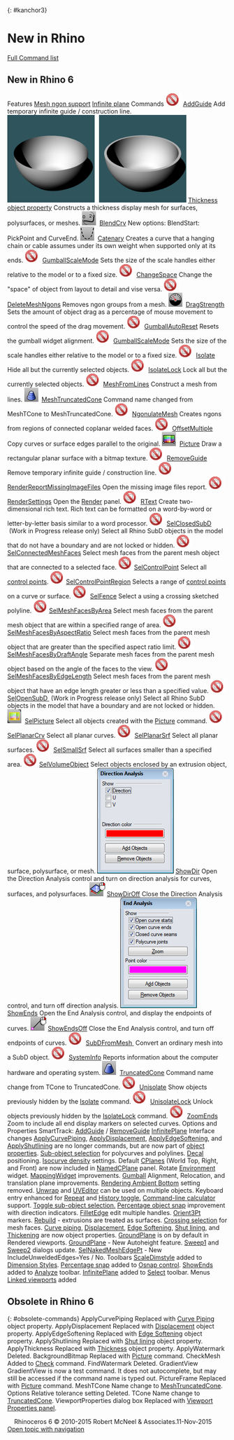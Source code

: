 ---
---

{: #kanchor3}
# New in Rhino
 [Full Command list](command-list.html) 

## New in Rhino 6
Features
 [Mesh ngon support](ngonulatemesh.html) 
 [Infinite plane](infiniteplane.html) 
Commands
![images/-no-toolbar-button.png](images/-no-toolbar-button.png) [AddGuide](modeling-aids-smarttrack.html#addguide) 
Add temporary infinite guide / construction line.
![images/applythickness.png](images/applythickness.png) [Thickness object property](thickness.html) 
Constructs a thickness display mesh for surfaces, polysurfaces, or meshes.
![images/blendcrv.png](images/blendcrv.png) [BlendCrv](blendcrv.html) 
New options:&#160;BlendStart: PickPoint and CurveEnd.
![images/catenary.png](images/catenary.png) [Catenary](catenary.html) 
Creates a curve that a hanging chain or cable assumes under its own weight when supported only at its ends.
![images/-no-toolbar-button.png](images/-no-toolbar-button.png) [GumballScaleMode](gumball.html#gumballscalemode) 
Sets the size of the scale handles either relative to the model or to a fixed size.
![images/-no-toolbar-button.png](images/-no-toolbar-button.png) [ChangeSpace](changespace.html) 
Change the "space" of object from layout to detail and vise versa.
![images/-no-toolbar-button.png](images/-no-toolbar-button.png) [DeleteMeshNgons](ngonulatemesh.html#deletemeshngons) 
Removes ngon groups from a mesh.
![images/dragstrength.png](images/dragstrength.png) [DragStrength](dragmode.html#dragstrength) 
Sets the amount of object drag as a percentage of mouse movement to control the speed of the drag movement.
![images/-no-toolbar-button.png](images/-no-toolbar-button.png) [GumballAutoReset](gumball.html#gumballautoreset) 
Resets the gumball widget alignment.
![images/-no-toolbar-button.png](images/-no-toolbar-button.png) [GumballScaleMode](gumball.html#gumballscalemode) 
Sets the size of the scale handles either relative to the model or to a fixed size.
![images/-no-toolbar-button.png](images/-no-toolbar-button.png) [Isolate](hide.html#isolate) 
Hide all but the currently selected objects.
![images/-no-toolbar-button.png](images/-no-toolbar-button.png) [IsolateLock](lock.html#isolatelock) 
Lock all but the currently selected objects.
![images/-no-toolbar-button.png](images/-no-toolbar-button.png) [MeshFromLines](meshfromlines.html) 
Construct a mesh from lines.
![images/meshtcone.png](images/meshtcone.png) [MeshTruncatedCone](meshtruncatedcone.html) 
Command name changed from MeshTCone to MeshTruncatedCone.
![images/-no-toolbar-button.png](images/-no-toolbar-button.png) [NgonulateMesh](ngonulatemesh.html) 
Creates ngons from regions of connected coplanar welded faces.
![images/-no-toolbar-button.png](images/-no-toolbar-button.png) [OffsetMultiple](offsetmultiple.html) 
Copy curves or surface edges parallel to the original.
![images/picture.png](images/picture.png) [Picture](picture.html) 
Draw a rectangular planar surface with a bitmap texture.
![images/-no-toolbar-button.png](images/-no-toolbar-button.png) [RemoveGuide](modeling-aids-smarttrack.html#removeguide) 
Remove temporary infinite guide / construction line.
![images/-no-toolbar-button.png](images/-no-toolbar-button.png) [RenderReportMissingImageFiles](render.html#renderreportmissingimagefiles) 
Open the missing image files report.
![images/-no-toolbar-button.png](images/-no-toolbar-button.png) [RenderSettings](render.html#rendersettings) 
Open the [Render](rhino-render.html) panel.
![images/-no-toolbar-button.png](images/-no-toolbar-button.png) [RText](text.html#rtext) 
Create two-dimensional rich text. Rich text can be formatted on a word-by-word or letter-by-letter basis similar to a word processor.
![images/-no-toolbar-button.png](images/-no-toolbar-button.png) [SelClosedSubD](subdfrommesh.html#selopensubd) &#160;(Work in Progress release only)
Select all Rhino SubD objects in the model that do not have a boundary and are not locked or hidden.
 [![images/-no-toolbar-button.png](images/-no-toolbar-button.png)SelConnectedMeshFaces](select-mesh-faces-commands.html#selmeshfacesbyarea) Select mesh faces from the parent mesh object that are connected to a selected face.
 [![images/-no-toolbar-button.png](images/-no-toolbar-button.png)SelControlPoint](selection-commands.html#selpt) 
Select all [control points](pointson.html).
 [![images/-no-toolbar-button.png](images/-no-toolbar-button.png)SelControlPointRegion](selection-commands.html#selpt) 
Selects a range of [control points](pointson.html) on a curve or surface.
![images/-no-toolbar-button.png](images/-no-toolbar-button.png) [SelFence](selection-commands.html#selfence) 
Select a using a crossing sketched polyline.
 [![images/-no-toolbar-button.png](images/-no-toolbar-button.png)SelMeshFacesByArea](select-mesh-faces-commands.html#selmeshfacesbyarea) 
Select mesh faces from the parent mesh object that are within a specified range of area.
 [![images/-no-toolbar-button.png](images/-no-toolbar-button.png)SelMeshFacesByAspectRatio](select-mesh-faces-commands.html#selmeshfacesbyaspectratio) 
Select mesh faces from the parent mesh object that are greater than the specified aspect ratio limit.
 [![images/-no-toolbar-button.png](images/-no-toolbar-button.png)SelMeshFacesByDraftAngle](select-mesh-faces-commands.html#selmeshfacesbydraftangle) 
Separate mesh faces from the parent mesh object based on the angle of the faces to the view.
 [![images/-no-toolbar-button.png](images/-no-toolbar-button.png)SelMeshFacesByEdgeLength](select-mesh-faces-commands.html#selmeshfacesbyedgelength) Select mesh faces from the parent mesh object that have an edge length greater or less than a specified value.
![images/-no-toolbar-button.png](images/-no-toolbar-button.png) [SelOpenSubD&#160;](subdfrommesh.html#selopensubd) (Work in Progress release only)
Select all Rhino SubD objects in the model that have a boundary and are not locked or hidden.
![images/selpicture.png](images/selpicture.png) [SelPicture](selection-commands.html#selpicture) 
Select all objects created with the [Picture](picture.html) command.
![images/-no-toolbar-button.png](images/-no-toolbar-button.png) [SelPlanarCrv](selection-commands.html#selplanarcrv) 
Select all planar curves.
![images/-no-toolbar-button.png](images/-no-toolbar-button.png) [SelPlanarSrf](selection-commands.html#selplanarsrf) 
Select all planar surfaces.
![images/-no-toolbar-button.png](images/-no-toolbar-button.png) [SelSmallSrf](selection-commands.html#selsmallsrf) 
Select all surfaces smaller than a specified area.
 [![images/-no-toolbar-button.png](images/-no-toolbar-button.png)SelVolumeObject](selection-commands.html#selvolumeobject) 
Select objects enclosed by an extrusion object, surface, polysurface, or mesh.
![images/showdir.png](images/showdir.png) [ShowDir](dir.html#showdir) 
Open the Direction Analysis control and turn on direction analysis for curves, surfaces, and polysurfaces.
![images/showdiroff.png](images/showdiroff.png) [ShowDirOff](dir.html#showdiroff) 
Close the Direction Analysis control, and turn off direction analysis.
![images/showends.png](images/showends.png) [ShowEnds](showends.html) 
Open the End Analysis control, and display the endpoints of curves.
![images/showendsoff.png](images/showendsoff.png) [ShowEndsOff](showends.html#showends) 
Close the End Analysis control, and turn off endpoints of curves.
![images/-no-toolbar-button.png](images/-no-toolbar-button.png) [SubDFromMesh&#160;](subdfrommesh.html) 
Convert an ordinary mesh into a SubD object.
![images/-no-toolbar-button.png](images/-no-toolbar-button.png) [SystemInfo](systeminfo.html) 
Reports information about the computer hardware and operating system.
![images/truncatedcone.png](images/truncatedcone.png) [TruncatedCone](truncatedcone.html) 
Command name change from TCone to TruncatedCone.
![images/-no-toolbar-button.png](images/-no-toolbar-button.png) [Unisolate](hide.html#unisolate) 
Show objects previously hidden by the [Isolate](hide.html#isolate) command.
![images/-no-toolbar-button.png](images/-no-toolbar-button.png) [UnisolateLock](lock.html#unisolatelock) 
Unlock objects previously hidden by the [IsolateLock](lock.html#isolatelock) command.
![images/-no-toolbar-button.png](images/-no-toolbar-button.png) [ZoomEnds](showends.html) 
Zoom to include all end display markers on selected curves.
Options and Properties
SmartTrack: [AddGuide](modeling-aids-smarttrack.html#addguide) / [RemoveGuide](modeling-aids-smarttrack.html#removeguide) 
 [InfinitePlane](infiniteplane.html) 
Interface changes
 [ApplyCurvePiping](curvepiping.html), [ApplyDisplacement](displacement.html), [ApplyEdgeSoftening](edgesoftening.html), and [ApplyShutlining](shutlining.html) are no longer commands, but are now part of [object properties](properties.html).
 [Sub-object selection](selection-commands.html#sub-object-selection) for polycurves and polylines.
 [Decal](decal.html) positioning.
 [Isocurve density](properties.html#isocurvedensity) settings.
Default [CPlanes](cplane.html) (World Top, Right, and Front) are now included in [NamedCPlane](namedcplane.html) panel.
Rotate [Environment](environmenteditor.html) widget.
 [MappingWidget](texturemapping.html#mappingwidget) improvements.
 [Gumball](gumball.html) Alignment, Relocation, and translation plane improvements.
 [Rendering Ambient Bottom](rhino-render.html#ambient) setting removed.
 [Unwrap](texturemapping.html#unwrap) and [UVEditor](texturemapping.html#uveditor) can be used on multiple objects.
Keyboard entry enhanced for [Repeat](repeat.html) and [History toggle.](history.html#commandprefixes) 
 [Command-line calculator](command-line-calculator.html) support.
 [Toggle sub-object selection.](selection-commands.html#sub-object-selection) 
 [Percentage object snap](object-snaps.html#osnap-percentage) improvement with direction indicators.
 [FilletEdge](filletedge.html) edit multiple handles.
 [Orient3Pt](orient3pt.html) markers.
 [Rebuild](rebuild.html) - extrusions are treated as surfaces.
 [Crossing selection](selection-commands.html#selcrossing) for mesh faces.
 [Curve piping](curvepiping.html), [Displacement](displacement.html), [Edge Softening](edgesoftening.html), [Shut lining](shutlining.html), and [Thickening](thickness.html) are now object properties.
 [GroundPlane](groundplane.html) is on by default in Rendered viewports.
 [GroundPlane](groundplane.html) - New Autoheight feature.
 [Sweep1](sweep1.html) and [Sweep2](sweep2.html) dialogs update.
 [SelNakedMeshEdgePt](selection-commands.html#selnakedmeshedgept) - New IncludeUnweldedEdges=Yes / No.
Toolbars
 [ScaleDimstyle](dimensions-style.html#scaledimstyle) added to [Dimension Styles](dimensions-style.html).
 [Percentage snap](object-snaps.html#osnap-percentage) added to [Osnap control](object-snaps.html).
 [ShowEnds](showends.html) added to [Analyze](analyze-toolbar.html) toolbar.
 [InfinitePlane](infiniteplane.html) added to [Select](select-toolbar.html) toolbar.
Menus
 [Linked viewports](view.html#linkedviewports) added

## Obsolete in Rhino 6
{: #obsolete-commands}
ApplyCurvePiping
Replaced with [Curve Piping](curvepiping.html) object property.
ApplyDisplacement
Replaced with [Displacement](displacement.html) object property.
ApplyEdgeSoftening
Replaced with [Edge Softening](edgesoftening.html) object property.
ApplyShutlining
Replaced with [Shut lining](shutlining.html) object property.
ApplyThickness
Replaced with [Thickness](thickness.html) object property.
ApplyWatermark
Deleted.
BackgroundBitmap
Replaced with [Picture](picture.html) command.
CheckMesh
Added to [Check](check.html) command.
FindWatermark
Deleted.
GradientView
GradientView is now a test command. It does not autocomplete, but may still be accessed if the command name is typed out.
PictureFrame
Replaced with [Picture](picture.html) command.
MeshTCone
Name change to [MeshTruncatedCone](meshtruncatedcone.html).
Options Relative tolerance setting
Deleted.
TCone
Name change to [TruncatedCone](truncatedcone.html).
ViewportProperties dialog box
Replaced with [Viewport Properties panel](viewport.html).

&#160;
&#160;
Rhinoceros 6 © 2010-2015 Robert McNeel &amp; Associates.11-Nov-2015
 [Open topic with navigation](newinrhino.html) 




